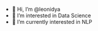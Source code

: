 - 👋 Hi, I’m @leonidya
- 👀 I’m interested in Data Science
- 🌱 I’m currently interested in NLP


<!---
leonidya/leonidya is a ✨ special ✨ repository because its `README.md` (this file) appears on your GitHub profile.
You can click the Preview link to take a look at your changes.
--->
